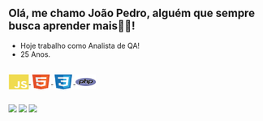 ## Olá, me chamo João Pedro, alguém que sempre busca aprender mais👨‍💻!

- Hoje trabalho como Analista de QA!
- 25 Anos.

<div>
  <a href="https://github.com/JoãoS11"
  <img height="180em" src="https://github-readme-stats.vercel.app/api?username=JoãoS11&show_icons=true&theme=radical"/>



</div>

<div style="display: inline_block"><br>
  <img align="center" alt="JP-Js" height="30" width="40" src="https://raw.githubusercontent.com/devicons/devicon/master/icons/javascript/javascript-plain.svg">
  <img align="center" alt="JP-HTML" height="30" width="40" src="https://raw.githubusercontent.com/devicons/devicon/master/icons/html5/html5-original.svg">
  <img align="center" alt="JP-CSS" height="30" width="40" src="https://raw.githubusercontent.com/devicons/devicon/master/icons/css3/css3-original.svg">
  <img align="center" alt="JP-php" height="30" width="40" src="https://raw.githubusercontent.com/devicons/devicon/master/icons/php/php-original.svg">
  
</div>

  ##
 <div>
  <a href="https://instagram.com/dentin11" target="_blank"><img src="https://img.shields.io/badge/-Instagram-%23E4405F?style=for-the-badge&logo=instagram&logoColor=white" target="_blank"></a>
  <a href = "mailto:coelhosd.dcipas@gmail.com"><img src="https://img.shields.io/badge/-Gmail-%23333?style=for-the-badge&logo=gmail&logoColor=white" target="_blank"></a>
  <a href="www.linkedin.com/in/joão-pedro-souza-coelho" target="_blank"><img src="https://img.shields.io/badge/-LinkedIn-%230077B5?style=for-the-badge&logo=linkedin&logoColor=white" target="_blank"></a> 
  
</div>
